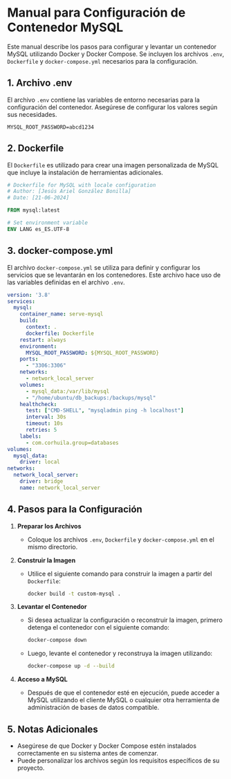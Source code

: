
# Manual para Configuración de Contenedor MySQL

Este manual describe los pasos para configurar y levantar un contenedor MySQL utilizando Docker y Docker Compose. Se incluyen los archivos `.env`, `Dockerfile` y `docker-compose.yml` necesarios para la configuración.

## 1. Archivo .env

El archivo `.env` contiene las variables de entorno necesarias para la configuración del contenedor. Asegúrese de configurar los valores según sus necesidades.

```env
MYSQL_ROOT_PASSWORD=abcd1234
```

## 2. Dockerfile

El `Dockerfile` es utilizado para crear una imagen personalizada de MySQL que incluye la instalación de herramientas adicionales.

```dockerfile
# Dockerfile for MySQL with locale configuration
# Author: [Jesús Ariel González Bonilla]
# Date: [21-06-2024]

FROM mysql:latest

# Set environment variable
ENV LANG es_ES.UTF-8
```

## 3. docker-compose.yml

El archivo `docker-compose.yml` se utiliza para definir y configurar los servicios que se levantarán en los contenedores. Este archivo hace uso de las variables definidas en el archivo `.env`.

```yaml
version: '3.8'
services:
  mysql:
    container_name: serve-mysql
    build:
      context: .
      dockerfile: Dockerfile
    restart: always
    environment:
      MYSQL_ROOT_PASSWORD: ${MYSQL_ROOT_PASSWORD}
    ports:
      - "3306:3306"
    networks:
      - network_local_server
    volumes:
      - mysql_data:/var/lib/mysql
      - "/home/ubuntu/db_backups:/backups/mysql"
    healthcheck:
      test: ["CMD-SHELL", "mysqladmin ping -h localhost"]
      interval: 30s
      timeout: 10s
      retries: 5
    labels:
      - com.corhuila.group=databases
volumes:
  mysql_data:
    driver: local
networks:
  network_local_server:
    driver: bridge
    name: network_local_server
```

## 4. Pasos para la Configuración

1. **Preparar los Archivos**
   - Coloque los archivos `.env`, `Dockerfile` y `docker-compose.yml` en el mismo directorio.

2. **Construir la Imagen**
   - Utilice el siguiente comando para construir la imagen a partir del `Dockerfile`:
     ```sh
     docker build -t custom-mysql .
     ```

3. **Levantar el Contenedor**
   - Si desea actualizar la configuración o reconstruir la imagen, primero detenga el contenedor con el siguiente comando:
     ```sh
     docker-compose down
     ```
   - Luego, levante el contenedor y reconstruya la imagen utilizando:
     ```sh
     docker-compose up -d --build
     ```

4. **Acceso a MySQL**
   - Después de que el contenedor esté en ejecución, puede acceder a MySQL utilizando el cliente MySQL o cualquier otra herramienta de administración de bases de datos compatible.

## 5. Notas Adicionales

- Asegúrese de que Docker y Docker Compose estén instalados correctamente en su sistema antes de comenzar.
- Puede personalizar los archivos según los requisitos específicos de su proyecto.